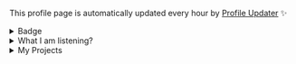 This profile page is automatically updated every hour by [Profile Updater](https://github.com/narze/profile-updater) ✨

<details>
<summary>Badge</summary>
<img src="https://github-profile-trophy.vercel.app/?username=tinvv&theme=discord&column=8)" />
</details>
<details>
<summary>What I am listening?</summary>
  
[![img](https://spotify-github-profile.vercel.app/api/view?uid=0ysdo113nkd8khvn2kn7al2s5&cover_image=true&theme=default)](https://spotify-github-profile.vercel.app/api/view.svg?uid=0ysdo113nkd8khvn2kn7al2s5&redirect=true)
  
</details>

<details>
<summary>
My Projects
</summary>
  
<!--%%% PROFILE UPDATER (Tin-Tinnaphat/profile-updater) : START %%%-->
## Active projects

- [Headache Dictionary](https://github.com/tinvv/AnyDictionary)
- [Discord.js-v13-bot-starter](https://github.com/tinvv/Discord.js-v13-bot-starter)
- [Cocoffee](https://github.com/tinvv/Goshawk)
- [มุกแป๊ก ๆ](https://github.com/tinvv/MukPakPak)
- [Nohello-th](https://github.com/tinvv/nohello-th)
- [The Earth Collection](https://github.com/tinvv/Record-of-the-Earth)
- [Web](https://github.com/tinvv/web)

## Contribute Projects

- [Profile-updater](https://github.com/tinvv/profile-updater)

<!--%%% PROFILE UPDATER (Tin-Tinnaphat/profile-updater) : END %%%-->
